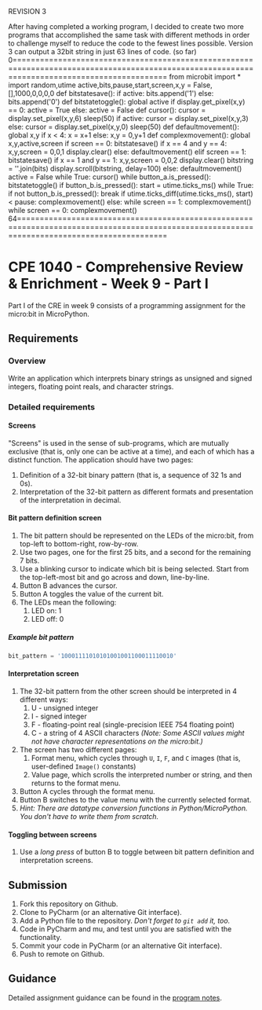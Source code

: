 REVISION 3


After having completed a working program, I decided to create two more programs that accomplished the same task with different methods in order to challenge myself to reduce the code to the fewest lines possible. Version 3 can output a 32bit string in just 63 lines of code. (so far)
0==============================================================================================================================================
from microbit import *
import random,utime
active,bits,pause,start,screen,x,y = False,[],1000,0,0,0,0
def bitstatesave():
    if active:
        bits.append('1')
    else:
        bits.append('0')
def bitstatetoggle():
    global active
    if display.get_pixel(x,y) == 0:
        active = True
    else:
        active = False
def cursor():
    cursor = display.set_pixel(x,y,6)
    sleep(50)
    if active:
        cursor = display.set_pixel(x,y,3)
    else:
        cursor = display.set_pixel(x,y,0)
    sleep(50)
def defaultmovement():
    global x,y
    if x < 4:
        x = x+1
    else:
        x,y = 0,y+1
def complexmovement():
    global x,y,active,screen
    if screen == 0:
        bitstatesave()
        if x == 4 and y == 4:
            x,y,screen = 0,0,1
            display.clear()
        else:
            defaultmovement()
    elif screen == 1:
        bitstatesave()
        if x == 1 and y == 1:
            x,y,screen = 0,0,2
            display.clear()
            bitstring = ''.join(bits)
            display.scroll(bitstring, delay=100)
        else:
            defaultmovement()
    active = False
while True:
    cursor()
    while button_a.is_pressed():
        bitstatetoggle()
    if button_b.is_pressed():
        start = utime.ticks_ms()
        while True:
            if not button_b.is_pressed():
                break
        if utime.ticks_diff(utime.ticks_ms(), start) < pause:
            complexmovement()
        else:
            while screen == 1:
                complexmovement()
            while screen == 0:
                complexmovement()
64=============================================================================================================================================                
                
# CPE 1040 - Comprehensive Review & Enrichment - Week 9 - Part I

Part I of the CRE in week 9 consists of a programming assignment for the micro:bit in MicroPython.

## Requirements

### Overview

Write an application which interprets binary strings as unsigned and signed integers, floating point reals, and character strings.

### Detailed requirements

#### Screens

"Screens" is used in the sense of sub-programs, which are mutually exclusive (that is, only one can be active at a time), and each of which has a distinct function. The application should have two pages:
1. Definition of a 32-bit binary pattern (that is, a sequence of 32 1s and 0s).
2. Interpretation of the 32-bit pattern as different formats and presentation of the interpretation in decimal.

#### Bit pattern definition screen

1. The bit pattern should be represented on the LEDs of the micro:bit, from top-left to bottom-right, row-by-row.
2. Use two pages, one for the first 25 bits, and a second for the remaining 7 bits.
3. Use a blinking cursor to indicate which bit is being selected. Start from the top-left-most bit and go across and down, line-by-line.
4. Button B advances the cursor.
5. Button A toggles the value of the current bit.
6. The LEDs mean the following:
   1. LED on:  1
   2. LED off: 0 
   
##### Example bit pattern

```python
bit_pattern = '10001111010101001001100011110010'
```

#### Interpretation screen

1. The 32-bit pattern from the other screen should be interpreted in 4 different ways:
   1. U - unsigned integer
   2. I - signed integer
   3. F - floating-point real (single-precision IEEE 754 floating point)
   4. C - a string of 4 ASCII characters *(Note: Some ASCII values might not have character representations on the micro:bit.)*
2. The screen has two different pages:
   1. Format menu, which cycles through `U`, `I`, `F`, and `C` images (that is, user-defined `Image()` constants)
   2. Value page, which scrolls the interpreted number or string, and then returns to the format menu.
3. Button A cycles through the format menu.
4. Button B switches to the value menu with the currently selected format.
5. _Hint: There are datatype conversion functions in Python/MicroPython. You don't have to write them from scratch._

#### Toggling between screens

1. Use a *long press* of button B to toggle between bit pattern definition and interpretation screens.

## Submission

1. Fork this repository on Github.
2. Clone to PyCharm (or an alternative Git interface).
3. Add a Python file to the repository. _Don't forget to `git add` it, too._
4. Code in PyCharm and mu, and test until you are satisfied with the functionality.
5. Commit your code in PyCharm (or an alternative Git interface).
6. Push to remote on Github.

## Guidance

Detailed assignment guidance can be found in the [program notes](program-notes.md).
